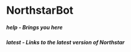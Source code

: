 # NorthstarBot

##### help - Brings you here

##### latest - Links to the latest version of Northstar
